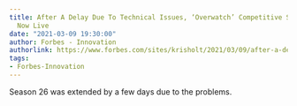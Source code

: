 ```yaml
---
title: After A Delay Due To Technical Issues, ‘Overwatch’ Competitive Season 27 Is
  Now Live
date: "2021-03-09 19:30:00"
author: Forbes - Innovation
authorlink: https://www.forbes.com/sites/krisholt/2021/03/09/after-a-delay-due-to-technical-issues-overwatch-competitive-season-27-is-now-live/
tags:
- Forbes-Innovation
---
```

Season 26 was extended by a few days due to the problems.